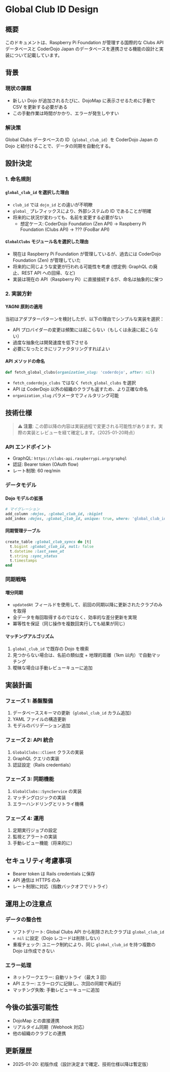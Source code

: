 # Global Club ID Design

## 概要

このドキュメントは、Raspberry Pi Foundation が管理する国際的な Clubs API データベースと CoderDojo Japan のデータベースを連携させる機能の設計と実装について記載しています。

## 背景

### 現状の課題
- 新しい Dojo が追加されるたびに、DojoMap に表示させるために手動で CSV を更新する必要がある
- この手動作業は時間がかかり、エラーが発生しやすい

### 解決策
Global Clubs データベースの ID（`global_club_id`）を CoderDojo Japan の Dojo と紐付けることで、データの同期を自動化する。

## 設計決定

### 1. 命名規則

#### `global_club_id` を選択した理由
- `club_id` では `dojo_id` との違いが不明瞭
- `global_` プレフィックスにより、外部システムの ID であることが明確
- 将来的に状況が変わっても、名前を変更する必要がない
  - 想定ケース: CoderDojo Foundation (Zen API) -> Raspberry Pi Foundation (Clubs API) -> ??? (FooBar API)

#### `GlobalClubs` モジュール名を選択した理由
- 現在は Raspberry Pi Foundation が管理しているが、過去には CoderDojo Foundation (Zen) が管理していた
- 将来的に同じような変更が行われる可能性を考慮 (想定例: GraphQL の廃止、REST API への回帰、など)
- 実装は現在の API（Raspberry Pi）に直接接続するが、命名は抽象的に保つ

### 2. 実装方針

#### YAGNI 原則の適用
当初はアダプターパターンを検討したが、以下の理由でシンプルな実装を選択：
- API プロバイダーの変更は頻繁には起こらない（もしくは永遠に起こらない）
- 過度な抽象化は開発速度を低下させる
- 必要になったときにリファクタリングすればよい

#### API メソッドの命名
```ruby
def fetch_global_clubs(organization_slug: 'coderdojo', after: nil)
```
- `fetch_coderdojo_clubs` ではなく `fetch_global_clubs` を選択
- API は CoderDojo 以外の組織のクラブも返すため、より正確な命名
- `organization_slug` パラメータでフィルタリング可能

## 技術仕様

> **⚠️ 注意**: この節以降の内容は実装過程で変更される可能性があります。実際の実装とレビューを経て確定します。（2025-01-20時点）

### API エンドポイント
- GraphQL: `https://clubs-api.raspberrypi.org/graphql`
- 認証: Bearer token (OAuth flow)
- レート制限: 60 req/min

### データモデル

#### Dojo モデルの拡張
```ruby
# マイグレーション
add_column :dojos, :global_club_id, :bigint
add_index :dojos, :global_club_id, unique: true, where: 'global_club_id IS NOT NULL'
```

#### 同期管理テーブル
```ruby
create_table :global_club_syncs do |t|
  t.bigint :global_club_id, null: false
  t.datetime :last_seen_at
  t.string :sync_status
  t.timestamps
end
```

### 同期戦略

#### 増分同期
- `updatedAt` フィールドを使用して、前回の同期以降に更新されたクラブのみを取得
- 全データを毎回取得するのではなく、効率的な差分更新を実現
- 冪等性を保証（同じ操作を複数回実行しても結果が同じ）

#### マッチングアルゴリズム
1. `global_club_id` で既存の Dojo を検索
2. 見つからない場合は、名前の類似度 + 地理的距離（1km 以内）で自動マッチング
3. 曖昧な場合は手動レビューキューに追加

## 実装計画

### フェーズ 1: 基盤整備
1. データベーススキーマの更新（`global_club_id` カラム追加）
2. YAML ファイルの構造更新
3. モデルのバリデーション追加

### フェーズ 2: API 統合
1. `GlobalClubs::Client` クラスの実装
2. GraphQL クエリの実装
3. 認証設定（Rails credentials）

### フェーズ 3: 同期機能
1. `GlobalClubs::SyncService` の実装
2. マッチングロジックの実装
3. エラーハンドリングとリトライ機構

### フェーズ 4: 運用
1. 定期実行ジョブの設定
2. 監視とアラートの実装
3. 手動レビュー機能（将来的に）

## セキュリティ考慮事項

- Bearer token は Rails credentials に保存
- API 通信は HTTPS のみ
- レート制限に対応（指数バックオフでリトライ）

## 運用上の注意点

### データの整合性
- ソフトデリート: Global Clubs API から削除されたクラブは `global_club_id = nil` に設定（Dojo レコードは削除しない）
- 重複チェック: ユニーク制約により、同じ `global_club_id` を持つ複数の Dojo は作成できない

### エラー処理
- ネットワークエラー: 自動リトライ（最大 3 回）
- API エラー: エラーログに記録し、次回の同期で再試行
- マッチング失敗: 手動レビューキューに追加

## 今後の拡張可能性

- DojoMap との直接連携
- リアルタイム同期（Webhook 対応）
- 他の組織のクラブとの連携

## 更新履歴

- 2025-01-20: 初版作成（設計決定まで確定、技術仕様以降は暫定版）
